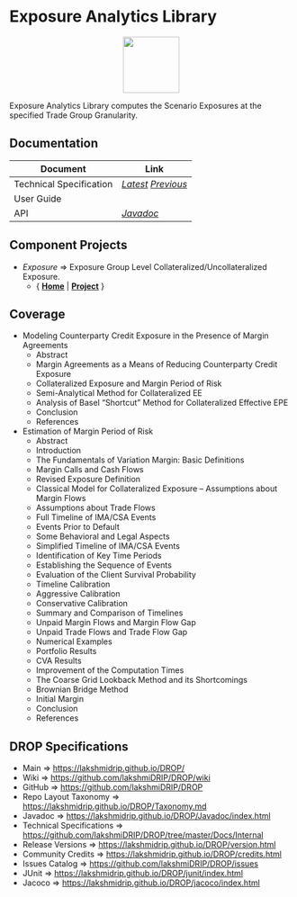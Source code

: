 ﻿
# Exposure Analytics Library


<p align="center"><img src="https://github.com/lakshmiDRIP/DROP/blob/master/DRIP_Logo.gif?raw=true" width="100"></p>

Exposure Analytics Library computes the Scenario Exposures at the specified Trade Group Granularity.


## Documentation

 |        Document         | Link |
 |-------------------------|------|
 | Technical Specification | [*Latest*](https://github.com/lakshmiDRIP/DROP/blob/master/Docs/Internal/ExposureAnalytics/ExposureAnalytics_v4.53.pdf) [*Previous*](https://github.com/lakshmiDRIP/DROP/blob/master/Docs/Internal/ExposureAnalytics) |
 | User Guide              |  |
 | API                     | [*Javadoc*](https://lakshmidrip.github.io/DROP/Javadoc/index.html)|


## Component Projects

 * *Exposure* => Exposure Group Level Collateralized/Uncollateralized Exposure.
	* { [**Home**](https://github.com/lakshmiDRIP/DROP/tree/master/src/main/java/org/drip/exposure/README.md) | 
	[**Project**](https://github.com/lakshmiDRIP/DROP/issues?q=is%3Aopen+is%3Aissue+label%3Aexposure) }


## Coverage

 * Modeling Counterparty Credit Exposure in the Presence of Margin Agreements
	* Abstract
	* Margin Agreements as a Means of Reducing Counterparty Credit Exposure
	* Collateralized Exposure and Margin Period of Risk
	* Semi-Analytical Method for Collateralized EE
	* Analysis of Basel “Shortcut” Method for Collateralized Effective EPE
	* Conclusion
	* References
 * Estimation of Margin Period of Risk
	* Abstract
	* Introduction
	* The Fundamentals of Variation Margin: Basic Definitions
	* Margin Calls and Cash Flows
	* Revised Exposure Definition
	* Classical Model for Collateralized Exposure – Assumptions about Margin Flows
	* Assumptions about Trade Flows
	* Full Timeline of IMA/CSA Events
	* Events Prior to Default
	* Some Behavioral and Legal Aspects
	* Simplified Timeline of IMA/CSA Events
	* Identification of Key Time Periods
	* Establishing the Sequence of Events	* Evaluation of the Client Survival Probability
	* Timeline Calibration
	* Aggressive Calibration
	* Conservative Calibration
	* Summary and Comparison of Timelines
	* Unpaid Margin Flows and Margin Flow Gap
	* Unpaid Trade Flows and Trade Flow Gap
	* Numerical Examples
	* Portfolio Results
	* CVA Results
	* Improvement of the Computation Times
	* The Coarse Grid Lookback Method and its Shortcomings	* Brownian Bridge Method
	* Initial Margin
	* Conclusion
	* References


## DROP Specifications

 * Main                     => https://lakshmidrip.github.io/DROP/
 * Wiki                     => https://github.com/lakshmiDRIP/DROP/wiki
 * GitHub                   => https://github.com/lakshmiDRIP/DROP
 * Repo Layout Taxonomy     => https://lakshmidrip.github.io/DROP/Taxonomy.md
 * Javadoc                  => https://lakshmidrip.github.io/DROP/Javadoc/index.html
 * Technical Specifications => https://github.com/lakshmiDRIP/DROP/tree/master/Docs/Internal
 * Release Versions         => https://lakshmidrip.github.io/DROP/version.html
 * Community Credits        => https://lakshmidrip.github.io/DROP/credits.html
 * Issues Catalog           => https://github.com/lakshmiDRIP/DROP/issues
 * JUnit                    => https://lakshmidrip.github.io/DROP/junit/index.html
 * Jacoco                   => https://lakshmidrip.github.io/DROP/jacoco/index.html
